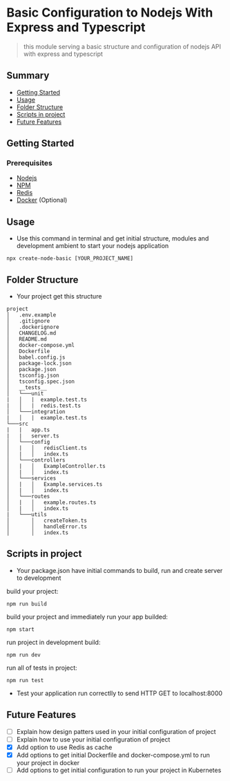 # Basic Configuration to Nodejs With Express and Typescript

> this module serving a basic structure and configuration of nodejs API with express and typescript  

## Summary

- [Getting Started](#getting-started)
- [Usage](#usage)
- [Folder Structure](#folder-structure)
- [Scripts in project](#scripts-in-project)
- [Future Features](#future-features)

## Getting Started

### Prerequisites

- [Nodejs](https://nodejs.org/en/)
- [NPM](https://www.npmjs.com/get-npm)
- [Redis](https://redis.io/)
- [Docker](https://www.docker.com/get-started) (Optional)

## Usage

- Use this command in terminal and get initial structure, modules and development ambient to start your nodejs application

```shell
npx create-node-basic [YOUR_PROJECT_NAME]
```

## Folder Structure
- Your project get this structure
```
project
│   .env.example
│   .gitignore
│   .dockerignore
│   CHANGELOG.md
│   README.md
│   docker-compose.yml
│   Dockerfile
│   babel.config.js
│   package-lock.json
│   package.json
│   tsconfig.json
│   tsconfig.spec.json
│   __tests__
│   └───unit
|   │   |  example.test.ts
|   │   |  redis.test.ts
│   └───integration
|   │   |  example.test.ts
└───src
|   |   app.ts
|   |   server.ts
│   └───config
│   |   │   redisClient.ts
│   |   │   index.ts
│   └───controllers
│   |   │   ExampleController.ts
│   |   │   index.ts
│   └───services
│   |   │   Example.services.ts
│   |   │   index.ts
│   └───routes
│   |   │   example.routes.ts
│   |   │   index.ts
|   └───utils
│       │   createToken.ts
│       │   handleError.ts
│       │   index.ts
```

## Scripts in project
- Your package.json have initial commands to build, run and create server to development

build your project:
```shell
npm run build
```

build your project and immediately run your app builded:
```shell
npm start
```

run project in development build:
```shell
npm run dev
```

run all of tests in project:
```shell
npm run test
```

- Test your application run correctlly to send HTTP GET to localhost:8000

## Future Features

- [ ] Explain how design patters used in your initial configuration of project
- [ ] Explain how to use your initial configuration of project
- [x] Add option to use Redis as cache
- [x] Add options to get initial Dockerfile and docker-compose.yml to run your project in docker
- [ ] Add options to get initial configuration to run your project in Kubernetes
